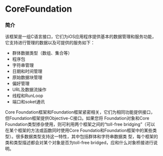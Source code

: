 # CoreFoundation

### 简介

该框架是一组C语言接口，它们为iOS应用程序提供基本的数据管理和服务功能，它支持进行管理的数据以及可提供的服务如下：

* 群体数据类型（数组、集合等）
* 程序包
* 字符串管理
* 日期和时间管理 
* 原始数据块管理 
* 偏好管理
* URL及数据流操作 
* 线程和RunLoop 
* 端口和soket通讯

Core Foundation框架和Foundation框架紧密相关，它们为相同功能提供接口，但Foundation框架提供Objective-C接口。如果您将 Foundation对象和Core Foundation类型掺杂使用，则可利用两个框架之间的“toll-free bridging”（可以在某个框架的方法或函数同时使用Core Foundatio和Foundation框架中的某些类型）。很多数据类型支持这一特性，其中包括群体和字符串数据类 型，每个框架的类和类型描述都会对某个对象是否为toll-free bridged，应和什么对象桥接进行说明。